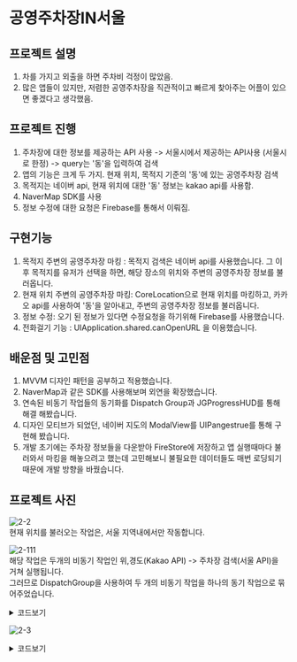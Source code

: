 # 공영주차장IN서울

## 프로젝트 설명

1. 차를 가지고 외출을 하면 주차비 걱정이 많았음.
2. 많은 앱들이 있지만, 저렴한 공영주차장을 직관적이고 빠르게 찾아주는 어플이 있으면 좋겠다고 생각했음.

## 프로젝트 진행

1. 주차장에 대한 정보를 제공하는 API 사용 -> 서울시에서 제공하는 API사용 (서울시로 한정) -> query는 '동'을 입력하여 검색
2. 앱의 기능은 크게 두 가지. 현재 위치, 목적지 기준의 '동'에 있는 공영주차장 검색
3. 목적지는 네이버 api, 현재 위치에 대한 '동' 정보는 kakao api를 사용함.
4. NaverMap SDK를 사용
5. 정보 수정에 대한 요청은 Firebase를 통해서 이뤄짐.

## 구현기능

1. 목적지 주변의 공영주차장 마킹 : 목적지 검색은 네이버 api를 사용했습니다. 그 이후 목적지를 유저가 선택을 하면, 해당 장소의 위치와 주변의 공영주차장 정보를 불러옵니다.
2. 현재 위치 주변의 공영주차장 마킹: CoreLocation으로 현재 위치를 마킹하고, 카카오 api를 사용하여 '동'을 알아내고, 주변의 공영주차장 정보를 불러옵니다.
3. 정보 수정:  오기 된 정보가 있다면 수정요청을 하기위해 Firebase를 사용했습니다.
4. 전화걸기 기능 : UIApplication.shared.canOpenURL 을 이용했습니다.

## 배운점 및 고민점

1. MVVM 디자인 패턴을 공부하고 적용했습니다.
2. NaverMap과 같은 SDK를 사용해보며 외연을 확장했습니다.
3. 연속된 비동기 작업들의 동기화를 Dispatch Group과 JGProgressHUD를 통해 해결 해봤습니다.
4. 디자인 모티브가 되었던, 네이버 지도의 ModalView를 UIPangestrue를 통해 구현해 봤습니다.
5. 개발 초기에는 주차장 정보들을 다운받아 FireStore에 저장하고 앱 실행때마다 불러와서 마킹을 해놓으려고 했는데 고민해보니 불필요한 데이터들도 매번 로딩되기 때문에 개발 방향을 바꿨습니다.

## 프로젝트 사진
![2-2](https://user-images.githubusercontent.com/92086662/201286643-927d06bd-85ab-44b1-9250-e6fd701c74c9.gif)  
현재 위치를 불러오는 작업은, 서울 지역내에서만 작동합니다.  

![2-111](https://user-images.githubusercontent.com/92086662/201286955-5950b2e9-c736-4ba5-b4ae-58132a35c0ae.gif)  
해당 작업은 두개의 비동기 작업인 위,경도(Kakao API) -> 주차장 검색(서울 API)을 거쳐 실행됩니다.  
그러므로 DispatchGroup을 사용하여 두 개의 비동기 작업을 하나의 동기 작업으로 묶어주었습니다.  

<details markdown="1">
<summary>코드보기</summary>

```swift
func fetchParkingLots(x:Double, y:Double){

        delegate?.clearMapView()

        let group1 = DispatchGroup()
        
        delegate?.showHud()
        
        group1.enter()
        NetworkService.fetchAvenue(x: x, y: y) { result in
            
            switch result{
            case .success(let res):
                for i in res{
                    self.avenue = i.avenue
                }
                group1.leave()
            case .failure(let err):
                print(err)
                self.delegate?.clearHud()
                return
            }
        }
        
        group1.notify(queue: .main){
            if self.avenue == ""{
                self.delegate?.clearHud()
                self.delegate?.resetAlarm()
                return
            }
            guard let location = self.avenue else {
                self.delegate?.clearHud()
                self.delegate?.resetAlarm()
                return }
            
            self.delegate?.markLocation(x: y, y: x)
            
            self.delegate?.clearHud()
            self.fetchParkingLots2(location: location)
        }
    }
    
    func fetchParkingLots2(location:String){
        
        if location == " " || location == ""{
            delegate?.resetAlarm()
            return
        }
        
        delegate?.showHud()
        
        let group2 = DispatchGroup()
        
        group2.enter()
        
        NetworkService.fetchParkingLots(location: location) { result in
            switch result{
            case .success(let res):
                self.parkingLots = res
                group2.leave()
            case .failure(let err):
                print(err)
                self.delegate?.clearHud()
                return
            }
        }
        group2.notify(queue: .main){
            self.delegate?.markParkingLots()
            self.delegate?.clearHud()
        }
    }

```

</details>

![2-3](https://user-images.githubusercontent.com/92086662/201294775-1e3e8372-dde8-429a-afca-43887fb5ef8b.gif)  

<details markdown="1">
<summary>코드보기</summary>

```swift
struct FirebaseService{
    static func reportModification(type:String, name:String, text:String, completion:@escaping(Error?)->Void){
        let db = Firestore.firestore().collection(type)
        db.document().setData(["주차장이름": name,"수정내용" : text]) { error in
            completion(error)
        }
    }
}
```

</details>
